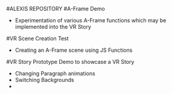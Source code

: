 #ALEXIS REPOSITORY
#A-Frame Demo
- Experimentation of various A-Frame functions which may be implemented into the VR Story

#VR Scene Creation Test
- Creating an A-Frame scene using JS Functions

#VR Story Prototype 
Demo to showcase a VR Story
- Changing Paragraph animations
- Switching Backgrounds
- 